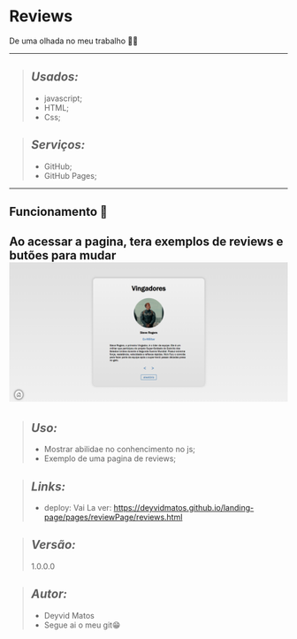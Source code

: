 # Reviews
De uma olhada no meu trabalho 🐱‍🏍

---

> ## *Usados:*
> - javascript;
> - HTML;
> - Css;

> ## *Serviços:*
> - GitHub;
> - GitHub Pages;

---

## Funcionamento 🔎
Ao acessar a pagina, tera exemplos de reviews e butões para mudar
![image](https://github.com/deyvidMatos/landing-page/blob/main/image/Reviews.png)
---

> ## *Uso:*
> - Mostrar abilidae no conhencimento no js;
> - Exemplo de uma pagina de reviews;

> ## *Links:*
> - deploy: Vai La ver: https://deyvidmatos.github.io/landing-page/pages/reviewPage/reviews.html 

> ## *Versão:*
>  1.0.0.0

> ## *Autor:*
> - Deyvid Matos
> - Segue ai o meu git😁
